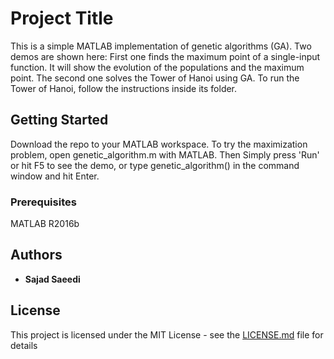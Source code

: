 # Project Title

This is a simple MATLAB implementation of genetic algorithms (GA). Two demos are shown here: First one finds the maximum point of a single-input function. It will show the evolution of the populations and the maximum point. The second one solves the Tower of Hanoi using GA. To run the Tower of Hanoi, follow the instructions inside its folder.

## Getting Started

Download the repo to your MATLAB workspace. To try the maximization problem, open genetic_algorithm.m with MATLAB. Then Simply press 'Run' or hit F5 to see the demo, or type genetic_algorithm() in the command window and hit Enter.

### Prerequisites

MATLAB R2016b

## Authors

* **Sajad Saeedi** 

## License

This project is licensed under the MIT License - see the [LICENSE.md](LICENSE.md) file for details
